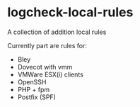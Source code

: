 logcheck-local-rules
====================

A collection of addition local rules

Currently part are rules for:

* Bley
* Dovecot with vmm
* VMWare ESX(i) clients
* OpenSSH
* PHP + fpm
* Postfix (SPF)
